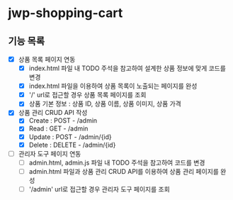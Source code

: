 # jwp-shopping-cart

## 기능 목록
- [x] 상품 목록 페이지 연동
  - [x] index.html 파일 내 TODO 주석을 참고하여 설계한 상품 정보에 맞게 코드를 변경
  - [x] index.html 파일을 이용하여 상품 목록이 노출되는 페이지를 완성
  - [x] '/' url로 접근할 경우 상품 목록 페이지를 조회
  - [x] 상품 기본 정보 : 상품 ID, 상품 이름, 상품 이미지, 상품 가격
- [x] 상품 관리 CRUD API 작성
  - [x] Create : POST - /admin
  - [x] Read : GET - /admin
  - [x] Update : POST - /admin/{id}
  - [x] Delete : DELETE - /admin/{id}
- [ ] 관리자 도구 페이지 연동
  - [ ] admin.html, admin.js 파일 내 TODO 주석을 참고하여 코드를 변경
  - [ ] admin.html 파일과 상품 관리 CRUD API를 이용하여 상품 관리 페이지를 완성
  - [ ] '/admin' url로 접근할 경우 관리자 도구 페이지를 조회
